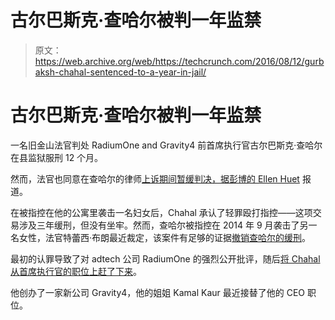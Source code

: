 # 古尔巴斯克·查哈尔被判一年监禁 

> 原文：<https://web.archive.org/web/https://techcrunch.com/2016/08/12/gurbaksh-chahal-sentenced-to-a-year-in-jail/>

# 古尔巴斯克·查哈尔被判一年监禁

一名旧金山法官判处 RadiumOne and Gravity4 前首席执行官古尔巴斯克·查哈尔在县监狱服刑 12 个月。

然而，法官也同意在查哈尔的律师[上诉期间暂缓判决，据彭博的 Ellen Huet](https://web.archive.org/web/20221007011428/https://twitter.com/ellenhuet) 报道。

在被指控在他的公寓里袭击一名妇女后，Chahal 承认了轻罪殴打指控——这项交易涉及三年缓刑，但没有坐牢。然而，查哈尔被指控在 2014 年 9 月袭击了另一名女性，法官特蕾西·布朗最近裁定，该案件有足够的证据[撤销查哈尔的缓刑](https://web.archive.org/web/20221007011428/https://beta.techcrunch.com/2016/07/22/gurbaksh-chahal-probation/)。

最初的认罪导致了对 adtech 公司 RadiumOne 的强烈公开批评，随后[将 Chahal 从首席执行官的职位上赶了下来](https://web.archive.org/web/20221007011428/https://beta.techcrunch.com/2014/04/27/ceo-gurbaksh-chahal-fired-from-radiumone/)。

他创办了一家新公司 Gravity4，他的姐姐 Kamal Kaur 最近接替了他的 CEO 职位。